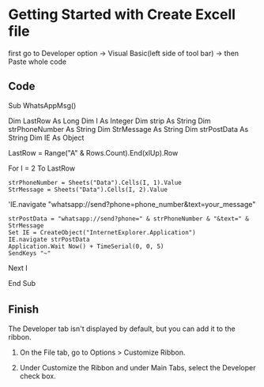 # Getting Started with Create Excell file

first go to Developer option -> Visual Basic(left side of tool bar) -> then Paste whole code 

## Code 

Sub WhatsAppMsg()

Dim LastRow As Long
Dim I As Integer
Dim strip As String
Dim strPhoneNumber As String
Dim StrMessage As String
Dim strPostData As String
Dim IE As Object

LastRow = Range("A" & Rows.Count).End(xlUp).Row

For I = 2 To LastRow

    strPhoneNumber = Sheets("Data").Cells(I, 1).Value
    StrMessage = Sheets("Data").Cells(I, 2).Value
    
'IE.navigate "whatsapp://send?phone=phone_number&text=your_message"

    strPostData = "whatsapp://send?phone=" & strPhoneNumber & "&text=" & StrMessage
    Set IE = CreateObject("InternetExplorer.Application")
    IE.navigate strPostData
    Application.Wait Now() + TimeSerial(0, 0, 5)
    SendKeys "~"
    
    
Next I

End Sub





######


## Finish



The Developer tab isn't displayed by default, but you can add it to the ribbon.

1. On the File tab, go to Options > Customize Ribbon.

2. Under Customize the Ribbon and under Main Tabs, select the Developer check box.

